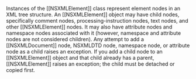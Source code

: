 Instances of the [[NSXMLElement]] class represent element nodes in an XML tree structure. 
An [[NSXMLElement]] object may have child nodes, specifically comment nodes, processing-instruction nodes, text nodes, and other [[NSXMLElement]] nodes. 
It may also have attribute nodes and namespace nodes associated with it (however, namespace and attribute nodes are not considered children). 
Any attempt to add a [[NSXMLDocument]] node, NSXMLDTD node, namespace node, or attribute node as a child raises an exception. 
If you add a child node to an [[NSXMLElement]] object and that child already has a parent, [[NSXMLElement]] raises an exception; the child must be detached or copied first.
